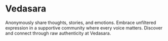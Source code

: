 # Vedasara
Anonymously share thoughts, stories, and emotions. Embrace unfiltered expression in a supportive community where every voice matters. Discover and connect through raw authenticity at Vedasara.
